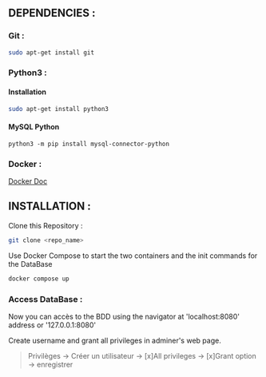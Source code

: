 
## DEPENDENCIES : 
### Git : 

```bash
sudo apt-get install git
```

### Python3 :
#### Installation
```bash
sudo apt-get install python3
```

#### MySQL Python
```
python3 -m pip install mysql-connector-python
```


### Docker :
[Docker Doc](https://docs.docker.com/engine/install/ubuntu/)


## INSTALLATION : 

Clone this Repository : 
```bash
git clone <repo_name>
```

Use Docker Compose to start the two containers and the init commands for the DataBase

```bash 
docker compose up
```

### Access DataBase : 

Now you can accès to the BDD using the navigator at 'localhost:8080' address or '127.0.0.1:8080'

Create username and grant all privileges in adminer's web page.
> Privilèges -> Créer un utilisateur -> [x]All privileges -> [x]Grant option -> enregistrer


